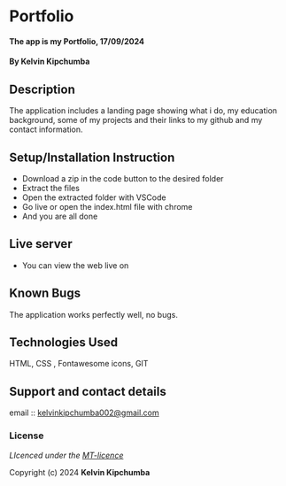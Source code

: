 # Portfolio
#### The app is my Portfolio, 17/09/2024
#### **By Kelvin Kipchumba**
## Description
The application includes a  landing page showing what i do, my education background, some of my projects and their links to my github  and my contact information.

## Setup/Installation Instruction
* Download a zip in the code button to the desired folder
* Extract the files
* Open the extracted folder with VSCode
* Go live or open the index.html file with chrome
* And you are all done

## Live server
* You can view the web live on 

## Known Bugs
The application works perfectly well, no bugs.

## Technologies Used
HTML, CSS , Fontawesome icons, GIT

## Support and contact details
email :: kelvinkipchumba002@gmail.com

### License

*LIcenced under the [MT-licence](https://github.com/odera2004/portfolio-3/blob/main/LICENSE.md)*

Copyright (c) 2024 **Kelvin Kipchumba**